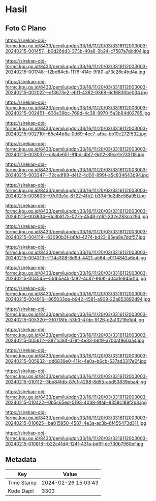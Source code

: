 # Hasil

## Foto C Plano

https://sirekap-obj-formc.kpu.go.id/8433/pemilu/pdpr/33/16/11/20/03/3316112003003-20240215-001457--b0d26dd3-373b-40a8-9b24-c7587a7dcd04.jpg

https://sirekap-obj-formc.kpu.go.id/8433/pemilu/pdpr/33/16/11/20/03/3316112003003-20240215-001748--f2bd64cb-1176-414c-9f80-a73c26c4bd4a.jpg

https://sirekap-obj-formc.kpu.go.id/8433/pemilu/pdpr/33/16/11/20/03/3316112003003-20240215-002022--ef3673e2-ebf1-4382-9369-6c16830be034.jpg

https://sirekap-obj-formc.kpu.go.id/8433/pemilu/pdpr/33/16/11/20/03/3316112003003-20240215-002451--630e39bc-768d-4c38-8970-5a3b84d02785.jpg

https://sirekap-obj-formc.kpu.go.id/8433/pemilu/pdpr/33/16/11/20/03/3316112003003-20240215-002710--65e44b8a-0d69-4cc7-afba-bb10c272f532.jpg

https://sirekap-obj-formc.kpu.go.id/8433/pemilu/pdpr/33/16/11/20/03/3316112003003-20240215-003037--c8a4e651-81bd-4bf7-9d12-89ce1e233118.jpg

https://sirekap-obj-formc.kpu.go.id/8433/pemilu/pdpr/33/16/11/20/03/3316112003003-20240215-003347--72cedf89-d4f2-4d00-899f-a5c834643b94.jpg

https://sirekap-obj-formc.kpu.go.id/8433/pemilu/pdpr/33/16/11/20/03/3316112003003-20240215-003603--97d13e1e-6722-4fb2-b334-1d2d5c56a95f.jpg

https://sirekap-obj-formc.kpu.go.id/8433/pemilu/pdpr/33/16/11/20/03/3316112003003-20240215-003834--dc3b8175-027a-4548-b16f-332e283cb29d.jpg

https://sirekap-obj-formc.kpu.go.id/8433/pemilu/pdpr/33/16/11/20/03/3316112003003-20240215-004119--83090b3f-b6fd-4274-bd23-95ee8e7ddf57.jpg

https://sirekap-obj-formc.kpu.go.id/8433/pemilu/pdpr/33/16/11/20/03/3316112003003-20240215-004313--f114a308-8d9d-4421-a564-e0114842a6e4.jpg

https://sirekap-obj-formc.kpu.go.id/8433/pemilu/pdpr/33/16/11/20/03/3316112003003-20240215-004545--5fdb5e45-fa82-4c87-969f-d04a1e945d1d.jpg

https://sirekap-obj-formc.kpu.go.id/8433/pemilu/pdpr/33/16/11/20/03/3316112003003-20240215-004916--865033de-b942-4581-a909-22a853892d94.jpg

https://sirekap-obj-formc.kpu.go.id/8433/pemilu/pdpr/33/16/11/20/03/3316112003003-20240215-005320--3f07f8fb-53b0-47de-9126-d2a13219e1d4.jpg

https://sirekap-obj-formc.kpu.go.id/8433/pemilu/pdpr/33/16/11/20/03/3316112003003-20240215-005612--3871c36f-d79f-4e33-b6f9-a700af960aa4.jpg

https://sirekap-obj-formc.kpu.go.id/8433/pemilu/pdpr/33/16/11/20/03/3316112003003-20240215-005932--dd6839e0-411c-4e0a-b6cb-537ad3317e0f.jpg

https://sirekap-obj-formc.kpu.go.id/8433/pemilu/pdpr/33/16/11/20/03/3316112003003-20240215-010112--3bb84fdb-87cf-4298-8d55-abd53839eba4.jpg

https://sirekap-obj-formc.kpu.go.id/8433/pemilu/pdpr/33/16/11/20/03/3316112003003-20240215-010422--0b5c65ed-0193-4038-9fab-8358c189f2b3.jpg

https://sirekap-obj-formc.kpu.go.id/8433/pemilu/pdpr/33/16/11/20/03/3316112003003-20240215-010625--ba015950-4587-4e3a-ac3b-6f455473d311.jpg

https://sirekap-obj-formc.kpu.go.id/8433/pemilu/pdpr/33/16/11/20/03/3316112003003-20240215-010818--b22c41d4-124f-431a-bd6f-dc730b7960ef.jpg


## Metadata

| Key        | Value               |
| ---------- | ------------------- |
| Time Stamp | 2024-02-26 15:03:43 |
| Kode Dapil | 3303                |



